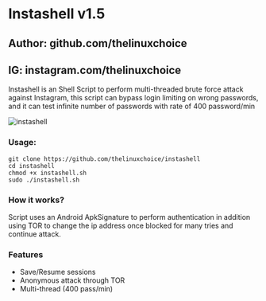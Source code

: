 # Instashell v1.5
## Author: github.com/thelinuxchoice
## IG: instagram.com/thelinuxchoice

Instashell is an Shell Script to perform multi-threaded brute force attack against Instagram, this script can bypass login limiting on wrong passwords, and it can test infinite number of passwords with rate of 400 password/min

![instashell](https://user-images.githubusercontent.com/34893261/37567580-c98d3a58-2aa7-11e8-9022-a5bc86326302.png)

### Usage:
```
git clone https://github.com/thelinuxchoice/instashell
cd instashell
chmod +x instashell.sh
sudo ./instashell.sh
```

### How it works?

Script uses an Android ApkSignature to perform authentication in addition using TOR to change the ip address once blocked for many tries and continue attack.

### Features
- Save/Resume sessions
- Anonymous attack through TOR
- Multi-thread (400 pass/min)

